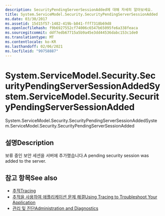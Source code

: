 ```yaml
---
description: SecurityPendingServerSessionAdded에 대해 자세히 알아보세요.
title: System.ServiceModel.Security.SecurityPendingServerSessionAdded
ms.date: 03/30/2017
ms.assetid: 15d15f57-1482-419b-b841-fff7318b69d8
ms.openlocfilehash: f9b6927552cf74006c6547b65095fe6a338feaca
ms.sourcegitcommit: ddf7edb67715a5b9a45e3dd44536dabc153c1de0
ms.translationtype: MT
ms.contentlocale: ko-KR
ms.lasthandoff: 02/06/2021
ms.locfileid: "99758887"
---
```

# <a name="systemservicemodelsecuritysecuritypendingserversessionadded"></a><span data-ttu-id="7933e-103">System.ServiceModel.Security.SecurityPendingServerSessionAdded</span><span class="sxs-lookup"><span data-stu-id="7933e-103">System.ServiceModel.Security.SecurityPendingServerSessionAdded</span></span>

<span data-ttu-id="7933e-104">System.ServiceModel.Security.SecurityPendingServerSessionAdded</span><span class="sxs-lookup"><span data-stu-id="7933e-104">System.ServiceModel.Security.SecurityPendingServerSessionAdded</span></span>  
  
## <a name="description"></a><span data-ttu-id="7933e-105">설명</span><span class="sxs-lookup"><span data-stu-id="7933e-105">Description</span></span>  

 <span data-ttu-id="7933e-106">보류 중인 보안 세션을 서버에 추가했습니다.</span><span class="sxs-lookup"><span data-stu-id="7933e-106">A pending security session was added to the server.</span></span>  
  
## <a name="see-also"></a><span data-ttu-id="7933e-107">참고 항목</span><span class="sxs-lookup"><span data-stu-id="7933e-107">See also</span></span>

- [<span data-ttu-id="7933e-108">추적</span><span class="sxs-lookup"><span data-stu-id="7933e-108">Tracing</span></span>](index.md)
- [<span data-ttu-id="7933e-109">추적을 사용하여 애플리케이션 문제 해결</span><span class="sxs-lookup"><span data-stu-id="7933e-109">Using Tracing to Troubleshoot Your Application</span></span>](using-tracing-to-troubleshoot-your-application.md)
- [<span data-ttu-id="7933e-110">관리 및 진단</span><span class="sxs-lookup"><span data-stu-id="7933e-110">Administration and Diagnostics</span></span>](../index.md)
